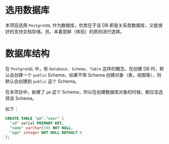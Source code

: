 # 选用数据库

本项目选用 `PostgreSQL` 作为数据库，优势在于该 DB 即是关系型数据库，又能很好的支持文档存储。另，本着尝鲜（体验）的原则进行选择。

# 数据库结构

在 `PostgreSQL` 中，有 `Database, Schema, Table` 这样的概念。在创建 DB 时，默认会创建一个 `public` Schema，如果不带 Schema 创建对象（表，视图等），则默认会创建到 `public` 这个 Schema。

在本项目中，新建了 `pm` 这个 Schema，所以在创建数据库对象的时候，都应该选择该 Schema。

如下：

```sql
CREATE TABLE "pm"."user" (
  "id" serial PRIMARY KEY,
  "name" varchar(50) NOT NULL,
  "age" integer NOT NULL DEFAULT 0
);
```
